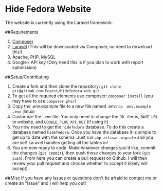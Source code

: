 Hide Fedora Website
==================

The website is currently using the Laravel framework. 

##Requirements
1. [Composer](https://getcomposer.org/)
2. [Laravel](http://laravel.com/) (This will be downloaded via Composer, no need to download this!)
3. Apache, PHP, MySQL
4. Google+ API key (Only need this is if you plan to work with report submission)

##Setup/Contributing
1. Create a fork and then clone the repository: `git clone git@github.com:Fogest/hidefedora-web.git`
2. To get all the required elements use composer: `composer install` (you may have to use `composer.phar`)
3. Copy the .env.example file to a new file named .env: `cp .env.example .env` (linux)
4. Customize the `.env` file. You only need to change the `DB_` items, `BASE_URL` to website, and `GOOGLE_PLUS_API_KEY` (if using it)
5. You now need to get the `hidefedora` database. To do this create a database named `hidefedora`. Once you have the database it is simple to get up to date with the schema. Just run `php artisan migrate` and you are set! Laravel handles getting all the tables in!
6. You are now ready to code. Make whatever changes you'd like, commit the changes (`git commit`), then push those changes to your fork (`git push`). From here you can create a pull request on Github. I will then review your pull request and choose whether to accept it (likely will accept). 

##Misc
If you have any issues or questions don't be afraid to contact me or create an "Issue" and I will help you out!
